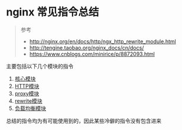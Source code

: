 # nginx 常见指令总结

> 参考
> * <http://nginx.org/en/docs/http/ngx_http_rewrite_module.html>
> * <http://tengine.taobao.org/nginx_docs/cn/docs/>
> * <https://www.cnblogs.com/minirice/p/8872093.html>

主要包括以下几个模块的指令

1. [核心模块](./core.md)
2. [HTTP模块](./http.md)
3. [proxy模块](./proxy.md)
4. [rewrite模块](./rewrite.md)
5. [负载均衡模块](./upstream.md)

总结的指令均为有可能使用到的，因此某些冷僻的指令没有包含进来
